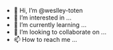 - 👋 Hi, I’m @weslley-toten
- 👀 I’m interested in ...
- 🌱 I’m currently learning ...
- 💞️ I’m looking to collaborate on ...
- 📫 How to reach me ...

<!---
weslley-toten/weslley-toten is a ✨ special ✨ repository because its `README.md` (this file) appears on your GitHub profile.
You can click the Preview link to take a look at your changes.
--->
